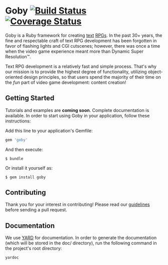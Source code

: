 # Goby [![Build Status](https://travis-ci.org/nskins/goby.png)](https://travis-ci.org/nskins/goby) [![Coverage Status](https://coveralls.io/repos/github/nskins/goby/badge.svg?branch=master)](https://coveralls.io/github/nskins/goby?branch=master)

Goby is a Ruby framework for creating [text](https://en.wikipedia.org/wiki/Text-based_game) [RPGs](https://en.wikipedia.org/wiki/Role-playing_game). In the past 30+ years, the fine and respectable craft of text RPG development has been forgotten in favor of flashing lights and CGI cutscenes; however, there was once a time when the video game experience meant more than Dynamic Super Resolution™.

Text RPG development is a relatively fast and simple process. That's why our mission is to provide the highest degree of functionality, utilizing object-oriented design principles, so that users spend the majority of their time on the *fun* part of video game development: content creation! 

## Getting Started

Tutorials and examples are **coming soon**. Complete documentation is available. In order to start using Goby in your application, follow these instructions:

Add this line to your application's Gemfile:

```ruby
gem 'goby'
```

And then execute:

    $ bundle

Or install it yourself as:

    $ gem install goby

## Contributing

Thank you for your interest in contributing! Please read our [guidelines](https://github.com/nskins/goby/blob/master/CONTRIBUTING.md) before sending a pull request.

## Documentation

We use [YARD](https://github.com/lsegal/yard) for documentation. In order to generate the documentation (which will be stored in the doc/ directory), run the following command in the project's root directory:

```yardoc ```

